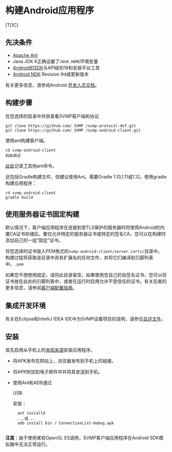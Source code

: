 # 构建Android应用程序

[TOC]

## 先决条件

- [Apache Ant](http://ant.apache.org/)
- Java JDK 6正确设置了`JAVA_HOME`环境变量
- [Android的SDK](https://developer.android.com/sdk/index.html)与API级别19和安装平台工具
- [Android NDK](https://developer.android.com/tools/sdk/ndk/index.html) Revision 9d或更新版本

有关更多信息，请参阅Android [开发人员文档](https://developer.android.com/sdk/index.html)。

## 构建步骤

在您选择的目录中并排查看SVMP客户端和协议

```
git clone https://github.com/ SVMP /svmp-protocol-def.git
git clone https://github.com/ SVMP /svmp-android-client.git
```

使用ant构建客户端。

```
cd svmp-android-client
蚂蚁调试
```

[此处](https://developer.android.com/tools/building/building-cmdline.html#AntReference)记录[了](https://developer.android.com/tools/building/building-cmdline.html#AntReference)其他ant命令。

还包括Gradle构建文件，但建议使用Ant。需要Gradle 1.10,1.11或1.12。使用gradle构建应用程序：

```
cd svmp-android-client
gradle build
```

## 使用服务器证书固定构建

默认情况下，客户端应用程序在连接到受TLS保护的服务器时将使用Android的内置CA证书存储区。要仅允许特定的服务器证书或特定的签名CA，您可以在构建时添加自己的一组“固定”证书。

将您选择的证书放入PEM格式的`svmp-android-client/server_certs/`目录中。构建过程将获取该目录中具有扩展名的任何文件，并将它们编译到引脚列表中。`.pem`

如果您不想使用固定，请将此目录留空。如果使用您自己的自签名证书，您可以将证书放在此处的引脚列表中，或者在运行时启用允许不受信任的证书。有关后者的更多信息，请参阅[客户端配置指南](https://svmp.github.io/client-android-using.html)。

## 集成开发环境





有关在Eclipse和IntelliJ IDEA IDE中为SVMP设置项目的说明，请参见[自述文件](https://github.com/SVMP/svmp-android-client/blob/master/README.md)。

## 安装

首先启用从手机上的[未知来源](https://developer.android.com/distribute/tools/open-distribution.html#unknown-sources)安装应用程序。

- 将APK发布在网站上，浏览器发布到手机上的链接。

- 将APK附加到电子邮件中并将其发送到手机。

- 使用Ant和ADB通过

  USB

  安装：

  

  

  ```
    ant installd 
    ...或... 
    adb install bin / ConnectionList-debug.apk
    
  ```

**注意**：由于使用某些OpenGL ES调用，SVMP客户端应用程序在Android SDK模拟器中无法正常运行。